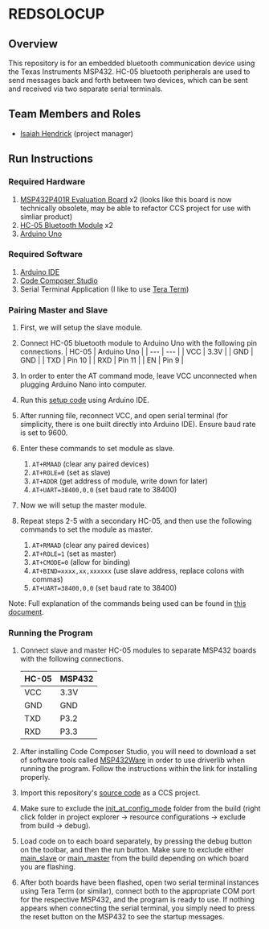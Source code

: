 # REDSOLOCUP
## Overview
This repository is for an embedded bluetooth communication device using the Texas Instruments MSP432. HC-05 bluetooth peripherals are used to send messages back and forth between two devices, which can be sent and received via two separate serial terminals.

## Team Members and Roles
* [Isaiah Hendrick](https://hendrici.github.io/CIS641-HW2-HENDRICK/) (project manager)

## Run Instructions
### Required Hardware
1. [MSP432P401R Evaluation Board](https://www.digikey.com/en/products/detail/texas-instruments/MSP-EXP432P401R/5170609) x2 (looks like this board is now technically obsolete, may be able to refactor CCS project for use with simliar product)
2. [HC-05 Bluetooth Module](https://www.amazon.com/DSD-TECH-HC-05-Pass-through-Communication/dp/B01G9KSAF6/ref=sr_1_1_pp?dib=eyJ2IjoiMSJ9.VZL1p5RDGQw7c8DXaqrVkRyfFEBz0HhuagQj9O7D5y6hbVcaugJQgfkVGgef-i5rd81ad2Jos9_JO1qiDdZvkud2QxHSeYY12plp5pyJEAbI56TcgcBCwQP2jWPBM45bn5eCWv8qzhD8hW_EHmPJvAZ4Jm6tW_0uUZrqMHhi9bqJsHK-DvrxBMQCvQATJUKlT0F_4TSMo0DDuFgLovkvZ-Eez1nBWoU0x0GOSJR_aBZXJjJbtNpPRMQXshojdOVnPJc_E3Y7kMwufvPibYSbkbdAzGn-3w5r__aNq6pvrto.mSVgmUqeGHyFfHpyokEoUxY-KPig8y9yF-hMoAODz0A&dib_tag=se&keywords=hc05&qid=1733588210&s=electronics&sr=1-1) x2
3. [Arduino Uno](https://www.amazon.com/Arduino-A000066-ARDUINO-UNO-R3/dp/B008GRTSV6/ref=sr_1_3?crid=1RDB05EVYWKEI&dib=eyJ2IjoiMSJ9.XbKE6b0NGJdls38suMJhLXJd6g6Vup0nHHmmYI4Zo9qrpQnycWIOnJ8s1mQw0n3YLZv03zfQbFBrypHp7Um6U3VGfL9iHzX2HSoWw-jwEVUsO3oekPBiF6BjCHZZqevE2bsx108bNnrzpwdAu3VfUOElBpbJuGQjgDjbd5IsxSfUXHqaPKLRBYYRm5c8I3FXgGjZAHszccvyMmeAUPFVOp0zwG-9YzARbX7YRkkXNsH3Cqeb4oR5Y9zkaBaxvIDUR0MQZ8V8TkLczOlNIbNkssziI9sJz6kn74fhWa5x-fg.zqc-SOcyp9TWsmHZ2QNTibu7hI1jSCZmpMSCZwcfhkA&dib_tag=se&keywords=arduino%2Buno&qid=1733588285&s=electronics&sprefix=arduino%2Buno%2Celectronics%2C137&sr=1-3&th=1)

### Required Software
1. [Arduino IDE](https://www.arduino.cc/en/software)
2. [Code Composer Studio](https://www.ti.com/tool/CCSTUDIO)
3. Serial Terminal Application (I like to use [Tera Term](https://teratermproject.github.io/index-en.html))

### Pairing Master and Slave
1. First, we will setup the slave module.
2. Connect HC-05 bluetooth module to Arduino Uno with the following pin connections.
    | HC-05 | Arduino Uno |
    | --- | --- |
    | VCC | 3.3V |
    | GND | GND |
    | TXD | Pin 10 |
    | RXD | Pin 11 |
    | EN | Pin 9 |

3. In order to enter the AT command mode, leave VCC unconnected when plugging Arduino Nano into computer.
4. Run this [setup code](src/init_at_config_mode/init_at_config_mode.ino) using Arduino IDE.
5. After running file, reconnect VCC, and open serial terminal (for simplicity, there is one built directly into Arduino IDE). Ensure baud rate is set to 9600.
6. Enter these commands to set module as slave.
    1. `AT+RMAAD` (clear any paired devices)
    2. `AT+ROLE=0` (set as slave)
    3. `AT+ADDR` (get address of module, write down for later)
    4. `AT+UART=38400,0,0` (set baud rate to 38400)
7. Now we will setup the master module. 
8. Repeat steps 2-5 with a secondary HC-05, and then use the following commands to set the module as master.
    1. `AT+RMAAD` (clear any paired devices)
    2. `AT+ROLE=1` (set as master)
    3. `AT+CMODE=0` (allow for binding)
    4. `AT+BIND=xxxx,xx,xxxxxx` (use slave address, replace colons with commas)
    5. `AT+UART=38400,0,0` (set baud rate to 38400)

Note: Full explanation of the commands being used can be found in [this document](references/hc05_commands.pdf).

### Running the Program
1. Connect slave and master HC-05 modules to separate MSP432 boards with the following connections.

    | HC-05 | MSP432 |
    | --- | --- |
    | VCC | 3.3V |
    | GND | GND |
    | TXD | P3.2 |
    | RXD | P3.3 |

2. After installing Code Composer Studio, you will need to download a set of software tools called [MSP432Ware](https://software-dl.ti.com/msp430/msp430_public_sw/mcu/msp430/MSP432Ware/latest/index_FDS.html) in order to use driverlib when running the program. Follow the instructions within the link for installing properly.
3. Import this repository's [source code](src)  as a CCS project. 
4. Make sure to exclude the [init_at_config_mode](init_at_config_mode) folder from the build (right click folder in project explorer -> resource configurations -> exclude from build -> debug).
5. Load code on to each board separately, by pressing the debug button on the toolbar, and then the run button. Make sure to exclude either [main_slave](src/main_slave.c) or [main_master](src/main_master.c) from the build depending on which board you are flashing.
6. After both boards have been flashed, open two serial terminal instances using Tera Term (or similar), connect both to the appropriate COM port for the respective MSP432, and the program is ready to use. If nothing appears when connecting the serial terminal, you simply need to press the reset button on the MSP432 to see the startup messages.